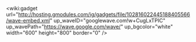 <wiki:gadget url="http://hosting.gmodules.com/ig/gadgets/file/102816022445188405566/wave-embed.xml" up\_waveID="googlewave.com!w+CugLxTPIC" up\_wavePath="https://wave.google.com/wave/" up\_bgcolor="white" width="600" height="800" border="0" />
